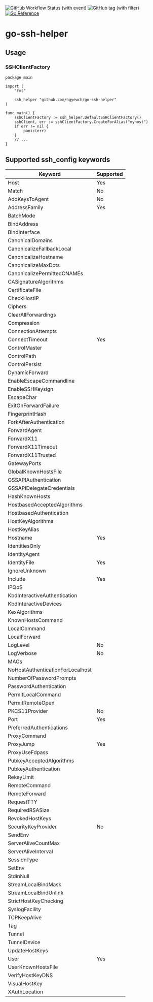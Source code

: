 ![GitHub Workflow Status (with event)](https://img.shields.io/github/actions/workflow/status/ngyewch/go-ssh-helper/build.yml)
![GitHub tag (with filter)](https://img.shields.io/github/v/tag/ngyewch/go-ssh-helper)
[![Go Reference](https://pkg.go.dev/badge/github.com/ngyewch/go-pqssh.svg)](https://pkg.go.dev/github.com/ngyewch/go-ssh-helper)

# go-ssh-helper

## Usage

### SSHClientFactory

```
package main

import (
    "fmt"

    ssh_helper "github.com/ngyewch/go-ssh-helper"
)

func main() {
    sshClientFactory := ssh_helper.DefaultSSHClientFactory()
    sshClient, err := sshClientFactory.CreateForAlias("myhost")
    if err != nil {
        panic(err)
    }
    // ...
}
```

## Supported ssh_config keywords

| Keyword                          | Supported |
|----------------------------------|-----------|
| Host                             | Yes       |
| Match                            | No        |
| AddKeysToAgent                   | No        |
| AddressFamily                    | Yes       |
| BatchMode                        |           |
| BindAddress                      |           |
| BindInterface                    |           |
| CanonicalDomains                 |           |
| CanonicalizeFallbackLocal        |           |
| CanonicalizeHostname             |           |
| CanonicalizeMaxDots              |           |
| CanonicalizePermittedCNAMEs      |           |
| CASignatureAlgorithms            |           |
| CertificateFile                  |           |
| CheckHostIP                      |           |
| Ciphers                          |           |
| ClearAllForwardings              |           |
| Compression                      |           |
| ConnectionAttempts               |           |
| ConnectTimeout                   | Yes       |
| ControlMaster                    |           |
| ControlPath                      |           |
| ControlPersist                   |           |
| DynamicForward                   |           |
| EnableEscapeCommandline          |           |
| EnableSSHKeysign                 |           |
| EscapeChar                       |           |
| ExitOnForwardFailure             |           |
| FingerprintHash                  |           |
| ForkAfterAuthentication          |           |
| ForwardAgent                     |           |
| ForwardX11                       |           |
| ForwardX11Timeout                |           |
| ForwardX11Trusted                |           |
| GatewayPorts                     |           |
| GlobalKnownHostsFile             |           |
| GSSAPIAuthentication             |           |
| GSSAPIDelegateCredentials        |           |
| HashKnownHosts                   |           |
| HostbasedAcceptedAlgorithms      |           |
| HostbasedAuthentication          |           |
| HostKeyAlgorithms                |           |
| HostKeyAlias                     |           |
| Hostname                         | Yes       |
| IdentitiesOnly                   |           |
| IdentityAgent                    |           |
| IdentityFile                     | Yes       |
| IgnoreUnknown                    |           |
| Include                          | Yes       |
| IPQoS                            |           |
| KbdInteractiveAuthentication     |           |
| KbdInteractiveDevices            |           |
| KexAlgorithms                    |           |
| KnownHostsCommand                |           |
| LocalCommand                     |           |
| LocalForward                     |           |
| LogLevel                         | No        |
| LogVerbose                       | No        |
| MACs                             |           |
| NoHostAuthenticationForLocalhost |           |
| NumberOfPasswordPrompts          |           |
| PasswordAuthentication           |           |
| PermitLocalCommand               |           |
| PermitRemoteOpen                 |           |
| PKCS11Provider                   | No        |
| Port                             | Yes       |
| PreferredAuthentications         |           |
| ProxyCommand                     |           |
| ProxyJump                        | Yes       |
| ProxyUseFdpass                   |           |
| PubkeyAcceptedAlgorithms         |           |
| PubkeyAuthentication             |           |
| RekeyLimit                       |           |
| RemoteCommand                    |           |
| RemoteForward                    |           |
| RequestTTY                       |           |
| RequiredRSASize                  |           |
| RevokedHostKeys                  |           |
| SecurityKeyProvider              | No        |
| SendEnv                          |           |
| ServerAliveCountMax              |           |
| ServerAliveInterval              |           |
| SessionType                      |           |
| SetEnv                           |           |
| StdinNull                        |           |
| StreamLocalBindMask              |           |
| StreamLocalBindUnlink            |           |
| StrictHostKeyChecking            |           |
| SyslogFacility                   |           |
| TCPKeepAlive                     |           |
| Tag                              |           |
| Tunnel                           |           |
| TunnelDevice                     |           |
| UpdateHostKeys                   |           |
| User                             | Yes       |
| UserKnownHostsFile               |           |
| VerifyHostKeyDNS                 |           |
| VisualHostKey                    |           |
| XAuthLocation                    |           |
